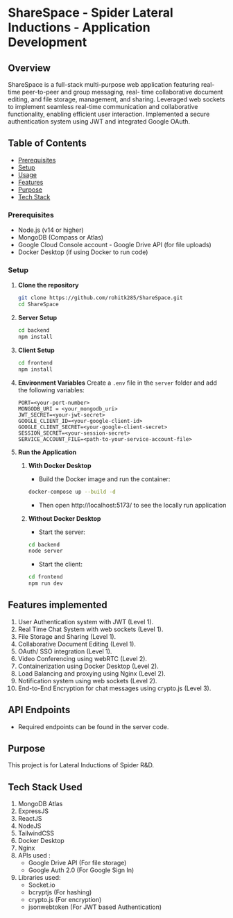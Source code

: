 # ShareSpace - Spider Lateral Inductions - Application Development

## Overview

ShareSpace is a full-stack multi-purpose web application featuring real-time peer-to-peer and group messaging, real-
time collaborative document editing, and file storage, management, and sharing. Leveraged web 
sockets to implement seamless real-time communication and collaborative functionality, enabling 
efficient user interaction. Implemented a secure authentication system using JWT and integrated 
Google OAuth. 

## Table of Contents
- [Prerequisites](#prerequisites)
- [Setup](#setup)
- [Usage](#usage)
- [Features](#features-implemented)
- [Purpose](#purpose)
- [Tech Stack](#tech-stack)

### Prerequisites

- Node.js (v14 or higher)
- MongoDB (Compass or Atlas)
- Google Cloud Console account - Google Drive API (for file uploads)
- Docker Desktop (if using Docker to run code)

### Setup

1. **Clone the repository**

   ```bash
   git clone https://github.com/rohitk285/ShareSpace.git
   cd ShareSpace
   ```

2. **Server Setup**

   ```bash
   cd backend
   npm install
   ```

3. **Client Setup**

   ```bash
   cd frontend
   npm install
   ```

4. **Environment Variables**
   Create a `.env` file in the `server` folder and add the following variables:

   ```env
   PORT=<your-port-number>
   MONGODB_URI = <your_mongodb_uri>
   JWT_SECRET=<your-jwt-secret>
   GOOGLE_CLIENT_ID=<your-google-client-id>
   GOOGLE_CLIENT_SECRET=<your-google-client-secret>
   SESSION_SECRET=<your-session-secret>
   SERVICE_ACCOUNT_FILE=<path-to-your-service-account-file>
   ```

5. **Run the Application**
   1. **With Docker Desktop**
      - Build the Docker image and run the container:
      ```bash
      docker-compose up --build -d
      ```

      - Then open http://localhost:5173/ to see the locally run application
   
   2. **Without Docker Desktop**
      - Start the server:
      ```bash
      cd backend
      node server
      ```
      - Start the client:
      ```bash
      cd frontend
      npm run dev
      ```

## Features implemented

1. User Authentication system with JWT (Level 1).
2. Real Time Chat System with web sockets (Level 1).
3. File Storage and Sharing (Level 1).
4. Collaborative Document Editing (Level 1).
5. OAuth/ SSO integration (Level 1).
6. Video Conferencing using webRTC (Level 2).
7. Containerization using Docker Desktop (Level 2).
8. Load Balancing and proxying using Nginx (Level 2).
9. Notification system using web sockets (Level 2).
10. End-to-End Encryption for chat messages using crypto.js (Level 3).

## API Endpoints

- Required endpoints can be found in the server code.

## Purpose

This project is for Lateral Inductions of Spider R&D.

## Tech Stack Used

1. MongoDB Atlas
2. ExpressJS
3. ReactJS
4. NodeJS
5. TailwindCSS
6. Docker Desktop
7. Nginx
8. APIs used :
   - Google Drive API (For file storage)
   - Google Auth 2.0 (For Google Sign In)
9. Libraries used:
   - Socket.io
   - bcryptjs (For hashing)
   - crypto.js (For encryption)
   - jsonwebtoken (For JWT based Authentication)
